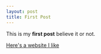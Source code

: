 ```yaml
---
layout: post
title: First Post
---
```


This is my **first post** believe it or not.

[Here's a website I like](https://poosh.com/)

